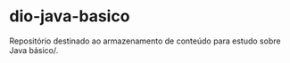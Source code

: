 # dio-java-basico
Repositório destinado ao armazenamento de conteúdo para estudo sobre Java básico/.
